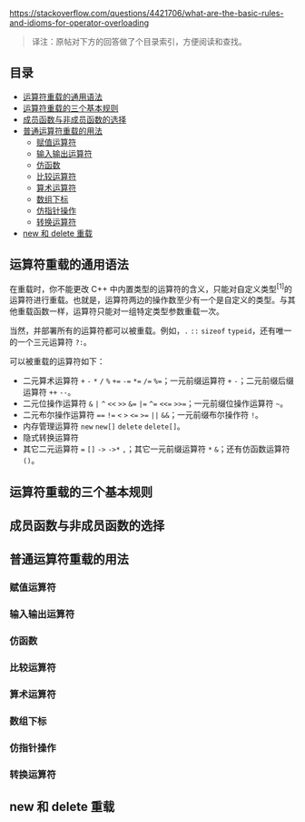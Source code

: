 <https://stackoverflow.com/questions/4421706/what-are-the-basic-rules-and-idioms-for-operator-overloading>

>译注：原帖对下方的回答做了个目录索引，方便阅读和查找。

## 目录

- [运算符重载的通用语法](#运算符重载的通用语法)
- [运算符重载的三个基本规则](#运算符重载的三个基本规则)
- [成员函数与非成员函数的选择](#成员函数与非成员函数的选择)
- [普通运算符重载的用法](#普通运算符重载的用法)
  - [赋值运算符](#赋值运算符)
  - [输入输出运算符](#输入输出运算符)
  - [仿函数](#仿函数)
  - [比较运算符](#比较运算符)
  - [算术运算符](#算术运算符)
  - [数组下标](#数组下标)
  - [仿指针操作](#仿指针操作)
  - [转换运算符](#转换运算符)
 - [new 和 delete 重载](#new-和-delete-重载)
 
 ## 运算符重载的通用语法
 
在重载时，你不能更改 C++ 中内置类型的运算符的含义，只能对自定义类型<sup>[1]</sup>的运算符进行重载。也就是，运算符两边的操作数至少有一个是自定义的类型。与其他重载函数一样，运算符只能对一组特定类型参数重载一次。

当然，并部署所有的运算符都可以被重载。例如，`.` `::` `sizeof` `typeid`，还有唯一的一个三元运算符 `?:`。

可以被重载的运算符如下：

- 二元算术运算符 `+` `-` `*` `/` `%` `+=` `-=` `*=` `/=` `%=`；一元前缀运算符 `+` `-`；二元前缀后缀运算符 `++` `--`。
- 二元位操作运算符 `&` `|` `^` `<<` `>>` `&=` `|=` `^=` `<<=` `>>=`；一元前缀位操作运算符 `~`。
- 二元布尔操作运算符 `==` `!=` `<` `>` `<=` `>=` `||` `&&`；一元前缀布尔操作符 `!`。
- 内存管理运算符 `new` `new[]` `delete` `delete[]`。
- 隐式转换运算符
- 其它二元运算符 `=` `[]` `->` `->*` `,`；其它一元前缀运算符 `*` `&`；还有仿函数运算符 `()`。
 
 ## 运算符重载的三个基本规则
 
 ## 成员函数与非成员函数的选择
 
 ## 普通运算符重载的用法
 
 ### 赋值运算符
 
 ### 输入输出运算符
 
 ### 仿函数
 
 ### 比较运算符
 
 ### 算术运算符
 
 ### 数组下标
 
 ### 仿指针操作
 
 ### 转换运算符
 
 ## new 和 delete 重载
 
 
 
 
